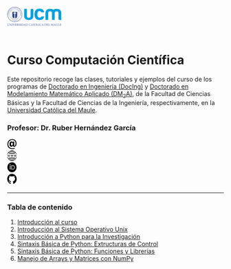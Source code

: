 <img align="left" src="img/logo-ucm.png" width="25%"> <br><br><br><br>

# Curso Computación Científica

Este repositorio recoge las clases, tutoriales y ejemplos del curso de los programas de [Doctorado en Ingeniería (DocIng)](http://www.docing.ucm.cl/index.html) y 
[Doctorado en Modelamiento Matemático Aplicado (DM<sub>2</sub>A)](http://vrip.ucm.cl/doctorado-en-modelamiento-matematico-aplicado/), de la Facultad de Ciencias Básicas y la Facultad de Ciencias de la Ingeniería, respectivamente,
en la [Universidad Católica del Maule](www.ucm.cl).

### Profesor: Dr. Ruber Hernández García

<div style="overflow: hidden; display: inline-block;">
    <div style="display: inline-block; max-width: 20%; max-height: 20%;">
      <a href="mailto:rhernandez@ucm.cl">
        <img src="img/email.webp" alt="email" height="24px" width="24px">
      </a>
        <a href="www.ruberhg.com">
        <img src="img/website-icon.jpeg" alt="website" height="24px" width="24px">
      </a>
        <a href="https://orcid.org/0000-0002-9311-1193">
        <img src="img/orcid.png" alt="orcid" height="24px" width="24px">
      </a>
        <a href="https://github.com/ruberhg" rel="nofollow noreferrer">
        <img src="img/github.png" alt="github" height="24px" width="24px">
      </a>
    </div>
</div>

----

### Tabla de contenido

1. [Introducción al curso](00_Intro.ipynb)
2. [Introducción al Sistema Operativo Unix](01_Intro_Unix.ipynb)
3. [Introducción a Python para la Investigación](02_Intro_Python.ipynb)
4. [Sintaxis Básica de Python: Extructuras de Control](03_Sintaxis_basica-II-Estructuras-control.ipynb)
5. [Sintaxis Básica de Python: Funciones y Librerías](04_Sintaxis_basica-III-Funciones-Librerias.ipynb)
6. [Manejo de Arrays y Matrices con NumPy](05_Arreglo-Matrices_NumPy.ipynb)

